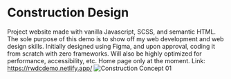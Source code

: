 # Construction Design
Project website made with vanilla Javascript, SCSS, and semantic HTML. The sole purpose of this demo is to show off my web development and web design skills. Initially designed using Figma, and upon approval, coding it from scratch with zero frameworks. Will also be highly optimized for performance, accessibility, etc. Home page only at the moment. Link: https://rwdcdemo.netlify.app/
![Construction Concept 01](https://user-images.githubusercontent.com/76985350/155897460-f2bc4f47-77cd-4699-8bc0-b40c1842fbb0.png)
